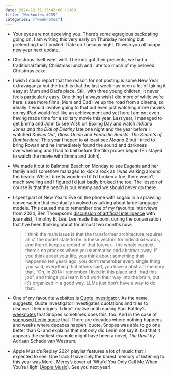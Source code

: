 ```yaml
---
date: 2024-12-31 23:42:00 +1100
title: "Weeknotes #259"
categories: ["weeknotes"]
---
```


- Your eyes are not deceiving you. There’s some egregious backdating going on. I am writing this very early on Thursday morning but pretending that I posted it late on Tuesday night. I’ll wish you all happy new year next update.

- Christmas itself went well. The kids got their presents, we had a traditional family Christmas lunch and I ate too much of my beloved Christmas cake.

- I wish I could report that the reason for not posting is some New Year extravaganza but the truth is that the last week has been a lot of taking it easy at Mum and Dad’s place. Still, with three young children, it never feels particularly easy. One thing I always wish I did more of while we’re here is see more films. Mum and Dad live up the road from a cinema, so ideally it would involve going to that but even just watching more movies on my iPad would feel like an achievement and yet here I am not even having made time for a solitary movie this year. Last year, I managed to get Emma and John to see _Wish_ on Boxing Day and watch _Indiana Jones and the Dial of Destiny_ late one night and the year before I watched _Knives Out_, _Glass Onion_ and _Fantastic Beasts: The Secrets of Dumbledore_. This year I hoped to at least see _Moana 2_ but I tried to bring Rowan and he immediately found the sound and darkness overwhelming and I had to bail before the film proper began (Eri stayed to watch the movie with Emma and John).

- We made it out to Balmoral Beach on Monday to see Eugenia and her family and I somehow managed to kick a rock as I was walking around the beach. While I briefly wondered if I’d broken a toe, there wasn’t much swelling and I figured I’d just badly bruised the toe. The lesson of course is that the beach is our enemy and we should never go there.

- I spent part of New Year’s Eve on the phone with sogaiu in a sprawling conversation that eventually involved us talking about large language models. This caused me to remember one of my favourite interviews from 2024, Ben Thompson’s [discussion of artificial intelligence](https://stratechery.com/2024/an-interview-with-understanding-ai-author-timothy-b-lee/) with journalist, Timothy B. Lee. Lee made this point during the conversation that I’ve been thinking about for almost two months now:

  > I think the main issue is that the transformer architecture requires all of the model state to be in these vectors for individual words, and then it keeps a record of that forever—the whole context, there’s no process where you summarise and abstract away. If you think about your life, you think about something that happened ten years ago, you don’t remember every single thing you said, everything that others said, you have a abstract memory that, “Oh, in 2014 I remember I lived in this place and I had this job”, and things you learn kind work their way into the brain, but it’s organized in a good way. LLMs just don’t have a way to do that.

- One of my favourite websites is [Quote Investigator](https://quoteinvestigator.com). As the name suggests, Quote Investigator investigates quotations and tries to discover their origins. I didn’t realise until reading Paul Battley’s [weeknotes](https://po-ru.com/2024/12/08/week-205-decades-happen) that Snopes sometimes does this, too. And in the case of [supposed Lenin quote](https://www.snopes.com/fact-check/lenin-decades-quote/) that ‘There are decades where nothing happens and weeks where decades happen’ quote, Snopes was able to go one better than QI and explains that not only did Lenin not say it, but that it appears the earliest example might have been a novel, _The Devil_ by Adriaan Schade van Westrum.

- Apple Music’s Replay 2024 playlist features a lot of music that I expected to see. One track I have only the barest memory of listening to this year was Merci, Mercy’s cover of ‘Why’d You Only Call Me When You’re High’ ([Apple Music](https://music.apple.com/jp/album/whyd-you-only-call-me-when-youre-high/1597041728?i=1597041729&l=en-US)). See you next year!
